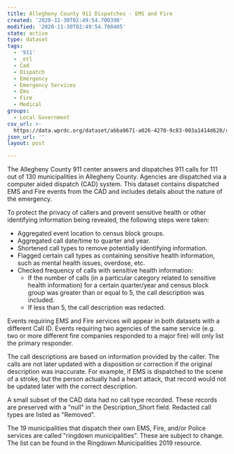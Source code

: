 ```yaml
---
title: Allegheny County 911 Dispatches - EMS and Fire
created: '2020-11-30T02:49:54.700398'
modified: '2020-11-30T02:49:54.700405'
state: active
type: dataset
tags:
  - '911'
  - _etl
  - Cad
  - Dispatch
  - Emergency
  - Emergency Services
  - Ems
  - Fire
  - Medical
groups:
  - Local Government
csv_url: >-
  https://data.wprdc.org/dataset/abba9671-a026-4270-9c83-003a1414d628/resource/7a9b3eea-3b3a-4dc4-aae0-02b864fa6f41/download/cad_priority_codes.csv
json_url: ''
layout: post

---
```

The Allegheny County 911 center answers and dispatches 911 calls for 111 out of 130 municipalities in Allegheny County. Agencies are dispatched via a computer aided dispatch (CAD) system. This dataset contains dispatched EMS and Fire events from the CAD and includes details about the nature of the emergency.

To protect the privacy of callers and prevent sensitive health or other identifying information being revealed, the following steps were taken:
  
* Aggregated event location to census block groups.  
* Aggregated call date/time to quarter and year. 
* Shortened call types to remove potentially identifying information. 
* Flagged certain call types as containing sensitive health information, such as mental health issues, overdose, etc.  
* Checked frequency of calls with sensitive health information: 
    * If the number of calls (in a particular category related to sensitive health information) for a certain quarter/year and census block group was greater than or equal to 5, the call description was included.  
    * If less than 5, the call description was redacted. 

Events requiring EMS and Fire services will appear in both datasets with a different Call ID. Events requiring two agencies of the same service (e.g. two or more different fire companies responded to a major fire) will only list the primary responder.

The call descriptions are based on information provided by the caller. The calls are not later updated with a disposition or correction if the original description was inaccurate. For example, if EMS is dispatched to the scene of a stroke, but the person actually had a heart attack, that record would not be updated later with the correct description. 

A small subset of the CAD data had no call type recorded. These records are preserved with a "null" in the Description_Short field. Redacted call types are listed as "Removed".

The 19 municipalities that dispatch their own EMS, Fire, and/or Police services are called "ringdown municipalities". These are subject to change. The list can be found in the Ringdown Municipalities 2019 resource.

